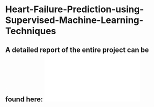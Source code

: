 # Heart-Failure-Prediction-using-Supervised-Machine-Learning-Techniques

## A detailed report of the entire project can be found here: ![Heart_Failure_Project_report](Heart_Failure_Project_Report.pdf)
